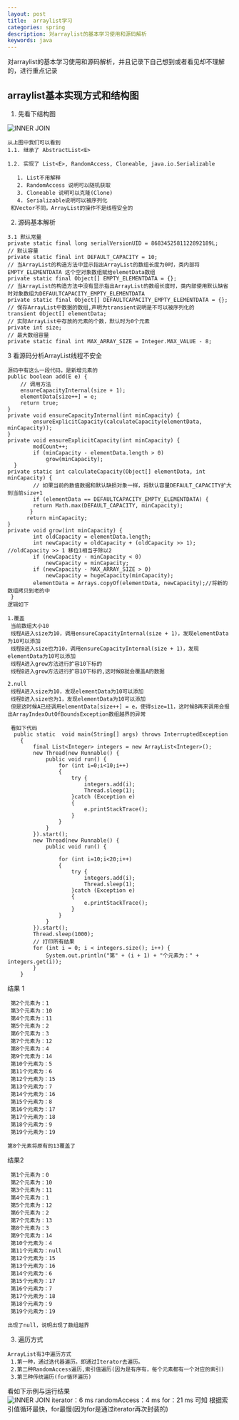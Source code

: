 ```yaml
---
layout: post
title:  arraylist学习
categories: spring
description: 对arraylist的基本学习使用和源码解析
keywords: java
---
```


 对arraylist的基本学习使用和源码解析，并且记录下自己想到或者看见却不理解的，进行重点记录


## arraylist基本实现方式和结构图

  1. 先看下结构图
   
   ![INNER JOIN](https://chinakarl.github.io/images/posts/java/arraylist-struct.png)

    从上图中我们可以看到
    1.1. 继承了 AbstractList<E>
       
    1.2. 实现了 List<E>, RandomAccess, Cloneable, java.io.Serializable
       
       1. List不用解释
       2. RandomAccess 说明可以随机获取
       3. Cloneable 说明可以克隆(Clone)
       4. Serializable说明可以被序列化
     和Vector不同，ArrayList的操作不是线程安全的  

  2. 源码基本解析
   
    3.1 默认常量
    private static final long serialVersionUID = 8683452581122892189L;
    // 默认容量
    private static final int DEFAULT_CAPACITY = 10;
    // 当ArrayList的构造方法中显示指出ArrayList的数组长度为0时，类内部将EMPTY_ELEMENTDATA 这个空对象数组赋给elemetData数组
    private static final Object[] EMPTY_ELEMENTDATA = {};
    // 当ArrayList的构造方法中没有显示指出ArrayList的数组长度时，类内部使用默认缺省时对象数组为DEFAULTCAPACITY_EMPTY_ELEMENTDATA
    private static final Object[] DEFAULTCAPACITY_EMPTY_ELEMENTDATA = {};
    // 保存ArrayList中数据的数组,声明为transient说明是不可以被序列化的
    transient Object[] elementData;
    // 实际ArrayList中存放的元素的个数，默认时为0个元素
    private int size;
    // 最大数组容量
    private static final int MAX_ARRAY_SIZE = Integer.MAX_VALUE - 8;
  3 看源码分析ArrayList线程不安全
  
    源码中有这么一段代码，是新增元素的
    public boolean add(E e) {
        // 调用方法
        ensureCapacityInternal(size + 1);
        elementData[size++] = e;
        return true;
    }
    private void ensureCapacityInternal(int minCapacity) {
            ensureExplicitCapacity(calculateCapacity(elementData, minCapacity));
    }
    private void ensureExplicitCapacity(int minCapacity) {
            modCount++;
            if (minCapacity - elementData.length > 0)
                grow(minCapacity);
      }
    private static int calculateCapacity(Object[] elementData, int minCapacity) {
            // 如果当前的数值数据和默认缺损对象一样，将默认容量DEFAULT_CAPACITY扩大到当前size+1
            if (elementData == DEFAULTCAPACITY_EMPTY_ELEMENTDATA) {
            return Math.max(DEFAULT_CAPACITY, minCapacity);
           }
          return minCapacity;
    }
    private void grow(int minCapacity) {
            int oldCapacity = elementData.length;
            int newCapacity = oldCapacity + (oldCapacity >> 1); //oldCapacity >> 1 移位1相当于除以2
            if (newCapacity - minCapacity < 0)
                newCapacity = minCapacity;
            if (newCapacity - MAX_ARRAY_SIZE > 0)
                newCapacity = hugeCapacity(minCapacity);
            elementData = Arrays.copyOf(elementData, newCapacity);//将新的数组拷贝到老的中
     }
    逻辑如下
    
    1.覆盖
     当前数组大小10
     线程A进入size为10，调用ensureCapacityInternal(size + 1)，发现elementData为10可以添加
     线程B进入size也为10，调用ensureCapacityInternal(size + 1)，发现elementData为10可以添加
     线程A进入grow方法进行扩容10下标的
     线程B进入grow方法进行扩容10下标的,这时候B就会覆盖A的数据
     
    2.null
     线程A进入size为10，发现elementData为10可以添加
     线程B进入size也为1，发现elementData为10可以添加
     但是这时候A已经调用elementData[size++] = e，使得size=11，这时候B再来调用会报出ArrayIndexOutOfBoundsException数组越界的异常
     
     看如下代码
      public static  void main(String[] args) throws InterruptedException
        {
            final List<Integer> integers = new ArrayList<Integer>();
            new Thread(new Runnable() {
                public void run() {
                    for (int i=0;i<10;i++)
                    {
                        try {
                            integers.add(i);
                            Thread.sleep(1);
                        }catch (Exception e)
                        {
                            e.printStackTrace();
                        }
                    }
                }
            }).start();
            new Thread(new Runnable() {
                public void run() {
    
                    for (int i=10;i<20;i++)
                    {
                        try {
                            integers.add(i);
                            Thread.sleep(1);
                        }catch (Exception e)
                        {
                            e.printStackTrace();
                        }
                    }
                }
            }).start();
            Thread.sleep(1000);
            // 打印所有结果
            for (int i = 0; i < integers.size(); i++) {
                System.out.println("第" + (i + 1) + "个元素为：" + integers.get(i));
            }
        } 
   结果 1
   
     第2个元素为：1
     第3个元素为：10
     第4个元素为：11
     第5个元素为：2
     第6个元素为：3
     第7个元素为：12
     第8个元素为：4
     第9个元素为：14
     第10个元素为：5
     第11个元素为：6
     第12个元素为：15
     第13个元素为：7
     第14个元素为：16
     第15个元素为：8
     第16个元素为：17
     第17个元素为：18
     第18个元素为：9
     第19个元素为：19
     
    第8个元素将原有的13覆盖了  
   结果2
   
     第1个元素为：0
     第2个元素为：10
     第3个元素为：11
     第4个元素为：1
     第5个元素为：12
     第6个元素为：2
     第7个元素为：13
     第8个元素为：3
     第9个元素为：14
     第10个元素为：4
     第11个元素为：null
     第12个元素为：15
     第13个元素为：16
     第14个元素为：6
     第15个元素为：17
     第16个元素为：7
     第17个元素为：18
     第18个元素为：9
     第19个元素为：19
     
    出现了null，说明出现了数组越界
   
  3. 遍历方式
  
    ArrayList有3中遍历方式
     1.第一种，通过迭代器遍历。即通过Iterator去遍历。
     2.第二种RandomAccess遍历,索引值遍历(因为是有序有，每个元素都有一个对应的索引)
     3.第三种传统遍历(for循环遍历)
     
  看如下示例与运行结果   
![INNER JOIN](https://chinakarl.github.io/images/posts/java/arraylist-demo.png)
   iterator：6 ms 
   randomAccess：4 ms
   for：21 ms
   可知 根据索引值循环最快，for最慢(因为for是通过iterator再次封装的)

   